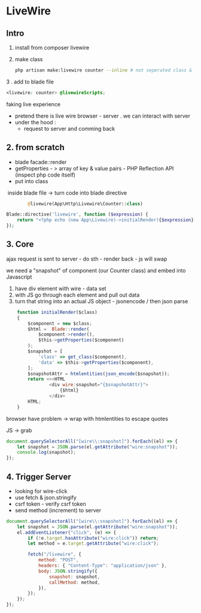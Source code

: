 # LiveWire

## Intro

1. install from composer livewire

2. make class

    ```bash
    php artisan make:livewire counter --inline # not seperated class & blade
    ```

3 . add to blade file

```css
<livewire: counter> @livewireScripts;
```

faking live experience

-   pretend there is live wire browser - server . we can interact with server
-   under the hood :
    -   request to server and comming back

## 2. from scratch

-   blade facade::render
-   getProperties - > array of key & value pairs - PHP Reflection API (inspect php code itself)
-   put into class

​ inside blade file -> turn code into blade directive

```php
        @livewire(App\Http\Livewire\Counter::class)
```

```php
Blade::directive('livewire', function ($expression) {
    return "<?php echo (new App\Livewire)->initialRender({$expression});?>";
});

```

## 3. Core

ajax request is sent to server - do sth - render back - js will swap

we need a "snapshot" of component (our Counter class) and embed into Javascript

1. have div element with wire - data set
2. with JS go through each element and pull out data
3. turn that string into an actual JS object - jsonencode / then json parse

```js
    function initialRender($class)
    {
        $component = new $class;
        $html =  Blade::render(
            $component->render(),
            $this->getProperties($component)
        );
        $snapshot = [
            'class' => get_class($component),
            'data' => $this->getProperties($component),
        ];
        $snapshotAttr = htmlentities(json_encode($snapshot));
        return <<<HTML
                <div wire:snapshot="{$snapshotAttr}">
                    {$html}
                </div>
        HTML;
    }
```

browser have problem -> wrap with htmlentities to escape quotes

JS -> grab

```js
document.querySelectorAll("[wire\\:snapshot]").forEach((el) => {
    let snapshot = JSON.parse(el.getAttribute("wire:snapshot"));
    console.log(snapshot);
});
```

## 4. Trigger Server

-   looking for wire-click
-   use fetch & json.stringify
-   csrf token - verify csrf token
-   send method (increment) to server

```js
document.querySelectorAll("[wire\\:snapshot]").forEach((el) => {
    let snapshot = JSON.parse(el.getAttribute("wire:snapshot"));
    el.addEventListener("click", (e) => {
        if (!e.target.hasAttribute("wire:click")) return;
        let method = e.target.getAttribute("wire:click");

        fetch("/livewire", {
            method: "POST",
            headers: { "Content-Type": "application/json" },
            body: JSON.stringify({
                snapshot: snapshot,
                callMethod: method,
            }),
        });
    });
});
```
